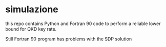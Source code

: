 # simulazione
this repo contains Python and Fortran 90 code to perform a reliable lower bound for QKD key rate.

Still Fortran 90 program has problems with the SDP solution